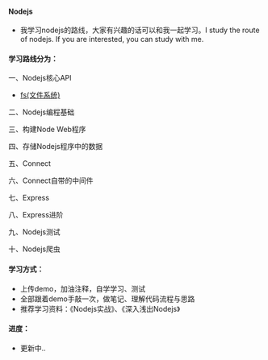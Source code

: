 #### Nodejs

- 我学习nodejs的路线，大家有兴趣的话可以和我一起学习。I study the route of nodejs. If you are interested, you can study with me.

#### 学习路线分为：

一、Nodejs核心API
 - [fs(文件系统)](https://github.com/liangfengbo/nodejs/tree/master/nodejs-api/fs)
 
二、Nodejs编程基础

三、构建Node Web程序

四、存储Nodejs程序中的数据

五、Connect

六、Connect自带的中间件

七、Express

八、Express进阶

九、Nodejs测试

十、Nodejs爬虫

#### 学习方式：

- 上传demo，加油注释，自学学习、测试
- 全部跟着demo手敲一次，做笔记、理解代码流程与思路
- 推荐学习资料：《Nodejs实战》、《深入浅出Nodejs》


#### 进度：
 - 更新中..
